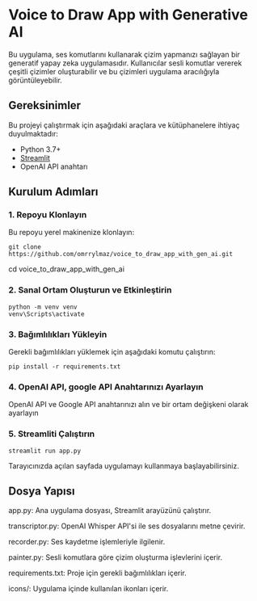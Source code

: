 # Voice to Draw App with Generative AI

Bu uygulama, ses komutlarını kullanarak çizim yapmanızı sağlayan bir generatif yapay zeka uygulamasıdır. Kullanıcılar sesli komutlar vererek çeşitli çizimler oluşturabilir ve bu çizimleri uygulama aracılığıyla görüntüleyebilir.

## Gereksinimler

Bu projeyi çalıştırmak için aşağıdaki araçlara ve kütüphanelere ihtiyaç duyulmaktadır:

- Python 3.7+
- [Streamlit](https://streamlit.io/)
- OpenAI API anahtarı


## Kurulum Adımları
### 1. Repoyu Klonlayın
Bu repoyu yerel makinenize klonlayın:

    git clone https://github.com/omrrylmaz/voice_to_draw_app_with_gen_ai.git
cd voice_to_draw_app_with_gen_ai


### 2. Sanal Ortam Oluşturun ve Etkinleştirin

    
    python -m venv venv
    venv\Scripts\activate 



### 3. Bağımlılıkları Yükleyin
Gerekli bağımlılıkları yüklemek için aşağıdaki komutu çalıştırın:

    
    pip install -r requirements.txt

### 4. OpenAI API, google API Anahtarınızı Ayarlayın
OpenAI API ve Google API anahtarınızı alın ve bir ortam değişkeni olarak ayarlayın

### 5. Streamliti Çalıştırın
    
    streamlit run app.py
  
Tarayıcınızda açılan sayfada uygulamayı kullanmaya başlayabilirsiniz.

## Dosya Yapısı
app.py: Ana uygulama dosyası, Streamlit arayüzünü çalıştırır.

transcriptor.py: OpenAI Whisper API'si ile ses dosyalarını metne çevirir.

recorder.py: Ses kaydetme işlemleriyle ilgilenir.

painter.py: Sesli komutlara göre çizim oluşturma işlevlerini içerir.

requirements.txt: Proje için gerekli bağımlılıkları içerir.

icons/: Uygulama içinde kullanılan ikonları içerir.
